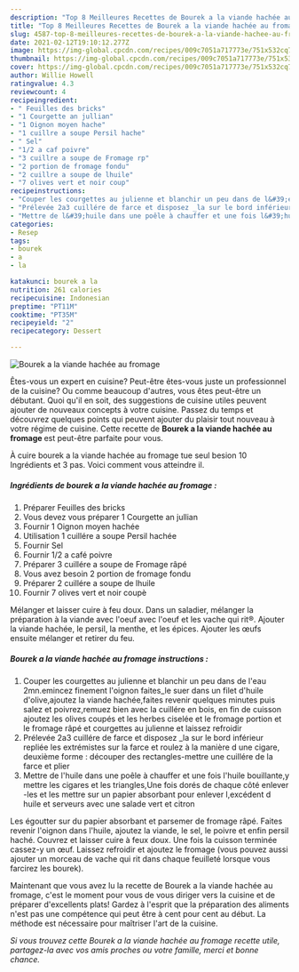 ```yaml
---
description: "Top 8 Meilleures Recettes de Bourek a la viande hachée au fromage"
title: "Top 8 Meilleures Recettes de Bourek a la viande hachée au fromage"
slug: 4587-top-8-meilleures-recettes-de-bourek-a-la-viande-hachee-au-fromage
date: 2021-02-12T19:10:12.277Z
image: https://img-global.cpcdn.com/recipes/009c7051a717773e/751x532cq70/bourek-a-la-viande-hachee-au-fromage-photo-principale-de-la-recette.jpg
thumbnail: https://img-global.cpcdn.com/recipes/009c7051a717773e/751x532cq70/bourek-a-la-viande-hachee-au-fromage-photo-principale-de-la-recette.jpg
cover: https://img-global.cpcdn.com/recipes/009c7051a717773e/751x532cq70/bourek-a-la-viande-hachee-au-fromage-photo-principale-de-la-recette.jpg
author: Willie Howell
ratingvalue: 4.3
reviewcount: 4
recipeingredient:
- " Feuilles des bricks"
- "1 Courgette an jullian"
- "1 Oignon moyen hache"
- "1 cuillre a soupe Persil hache"
- " Sel"
- "1/2 a caf poivre"
- "3 cuillre a soupe de Fromage rp"
- "2 portion de fromage fondu"
- "2 cuillre a soupe de lhuile"
- "7 olives vert et noir coup"
recipeinstructions:
- "Couper les courgettes au julienne et blanchir un peu dans de l&#39;eau 2mn.emincez finement l&#39;oignon faites_le suer dans un filet d&#39;huile d&#39;olive,ajoutez la viande hachée,faites revenir quelques minutes puis salez et poivrez,remuez bien avec la cuillére en bois, en fin de cuisson ajoutez les olives coupés et les herbes ciselée et le fromage portion et le fromage râpé et courgettes au julienne et laissez refroidir"
- "Prélevée 2a3 cuillére de farce et disposez _la sur le bord inférieur repliée les extrémistes sur la farce et roulez à la manière d une cigare, deuxième forme : découper des rectangles-mettre une cuillére de la farce et plier"
- "Mettre de l&#39;huile dans une poêle à chauffer et une fois l&#39;huile bouillante,y mettre les cigares et les triangles,Une fois dorés de chaque côté enlever -les et les mettre sur un papier absorbant pour enlever l,excédent d huile et serveurs avec une salade vert et citron"
categories:
- Resep
tags:
- bourek
- a
- la

katakunci: bourek a la 
nutrition: 261 calories
recipecuisine: Indonesian
preptime: "PT11M"
cooktime: "PT35M"
recipeyield: "2"
recipecategory: Dessert

---
```



![Bourek a la viande hachée au fromage](https://img-global.cpcdn.com/recipes/009c7051a717773e/751x532cq70/bourek-a-la-viande-hachee-au-fromage-photo-principale-de-la-recette.jpg)

Êtes-vous un expert en cuisine? Peut-être êtes-vous juste un professionnel de la cuisine? Ou comme beaucoup d'autres, vous êtes peut-être un débutant. Quoi qu'il en soit, des suggestions de cuisine utiles peuvent ajouter de nouveaux concepts à votre cuisine. Passez du temps et découvrez quelques points qui peuvent ajouter du plaisir tout nouveau à votre régime de cuisine. Cette recette de <strong> Bourek a la viande hachée au fromage </strong> est peut-être parfaite pour vous.

<!--inarticleads1-->

À cuire bourek a la viande hachée au fromage tue seul besion 10 Ingrédients et 3 pas. Voici comment vous atteindre il.

##### Ingrédients de bourek a la viande hachée au fromage :

1. Préparer  Feuilles des bricks
1. Vous devez vous préparer 1 Courgette an jullian
1. Fournir 1 Oignon moyen hachée
1. Utilisation 1 cuillére a soupe Persil hachée
1. Fournir  Sel
1. Fournir 1/2 a café poivre
1. Préparer 3 cuillére a soupe de Fromage râpé
1. Vous avez besoin 2 portion de fromage fondu
1. Préparer 2 cuillére a soupe de lhuile
1. Fournir 7 olives vert et noir coupè


Mélanger et laisser cuire à feu doux. Dans un saladier, mélanger la préparation à la viande avec l&#39;oeuf avec l&#39;oeuf et les vache qui rit®. Ajouter la viande hachée, le persil, la menthe, et les épices. Ajouter les œufs ensuite mélanger et retirer du feu. 

<!--inarticleads2-->

##### Bourek a la viande hachée au fromage instructions :

1. Couper les courgettes au julienne et blanchir un peu dans de l&#39;eau 2mn.emincez finement l&#39;oignon faites_le suer dans un filet d&#39;huile d&#39;olive,ajoutez la viande hachée,faites revenir quelques minutes puis salez et poivrez,remuez bien avec la cuillére en bois, en fin de cuisson ajoutez les olives coupés et les herbes ciselée et le fromage portion et le fromage râpé et courgettes au julienne et laissez refroidir
1. Prélevée 2a3 cuillére de farce et disposez _la sur le bord inférieur repliée les extrémistes sur la farce et roulez à la manière d une cigare, deuxième forme : découper des rectangles-mettre une cuillére de la farce et plier
1. Mettre de l&#39;huile dans une poêle à chauffer et une fois l&#39;huile bouillante,y mettre les cigares et les triangles,Une fois dorés de chaque côté enlever -les et les mettre sur un papier absorbant pour enlever l,excédent d huile et serveurs avec une salade vert et citron


Les égoutter sur du papier absorbant et parsemer de fromage râpé. Faites revenir l&#39;oignon dans l&#39;huile, ajoutez la viande, le sel, le poivre et enfin persil haché. Couvrez et laisser cuire à feux doux. Une fois la cuisson terminée cassez-y un œuf. Laissez refroidir et ajoutez le fromage (vous pouvez aussi ajouter un morceau de vache qui rit dans chaque feuilleté lorsque vous farcirez les bourek). 

<!--inarticleads1-->

<p>
Maintenant que vous avez lu la recette de Bourek a la viande hachée au fromage, c'est le moment pour vous de vous diriger vers la cuisine et de préparer d'excellents plats! Gardez à l'esprit que la préparation des aliments n'est pas une compétence qui peut être à cent pour cent au début. La méthode est nécessaire pour maîtriser l'art de la cuisine.
</p>

<p>
<i>Si vous trouvez cette Bourek a la viande hachée au fromage recette utile, partagez-la avec vos amis proches ou votre famille, merci et bonne chance.</i>
</p>
